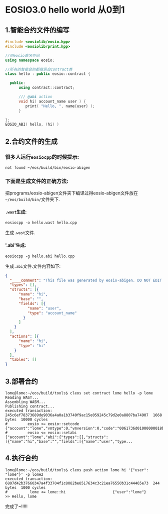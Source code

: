 # EOSIO3.0 hello world 从0到1

## 1.智能合约文件的编写
```c++
#include <eosiolib/eosio.hpp>
#include <eosiolib/print.hpp>

//用eosio命名空间
using namespace eosio;

//所有的智能合约都继承自contract类
class hello : public eosio::contract {

  public:
      using contract::contract;

      /// @abi action
      void hi( account_name user ) {
         print( "Hello, ", name{user} );
      }

};
EOSIO_ABI( hello, (hi) )

```
## 2.合约文件的生成

### 很多人运行`eosiocpp`的时候提示:
```shell
not found ~/eos/build/bin/eosio-abigen
```
### 下面是生成文件的正确方法:

把programs/eosio-abigen文件夹下编译过得eosio-abigen文件放在`~/eos/build/bin/`文件夹下.

#### `.wast`生成:
```shell
eosiocpp -o hello.wast hello.cpp
```
生成`.wast`文件.

#### '.abi'生成:
```shell
eosiocpp -g hello.abi hello.cpp
```
生成`.abi`文件.文件内容如下:
```json
{
  "____comment": "This file was generated by eosio-abigen. DO NOT EDIT - 2018-04-02T13:49:42",
  "types": [],
  "structs": [{
      "name": "hi",
      "base": "",
      "fields": [{
          "name": "user",
          "type": "account_name"
        }
      ]
    }
  ],
  "actions": [{
      "name": "hi",
      "type": "hi"
    }
  ],
  "tables": []
}
```
## 3.部署合约
```shell
lome@lome:~/eos/build/tools$ cleos set contract lome hello -p lome
Reading WAST...
Assembling WASM...
Publishing contract...
executed transaction: 245c6ef78373689de9036a4a0a1b3740f9ac15e059245c79d2e0a8807ba74907  1668 bytes  10000 cycles
#         eosio <= eosio::setcode               {"account":"lome","vmtype":0,"vmversion":0,"code":"0061736d01000000018b011460027f7e0060057e7e7e7e7f0...
#         eosio <= eosio::setabi                {"account":"lome","abi":{"types":[],"structs":[{"name":"hi","base":"","fields":[{"name":"user","type...
```
## 4.执行合约
```shell
lome@lome:~/eos/build/tools$ cleos push action lome hi '{"user": "lome"}' -p lome2
executed transaction: 6807d42b37660347a4f33704f1c8082be8517634c3c21ea76550b31c44465e73  244 bytes  1000 cycles
#          lome <= lome::hi                     {"user":"lome"}
>> Hello, lome
```
完成了~!!!!!
